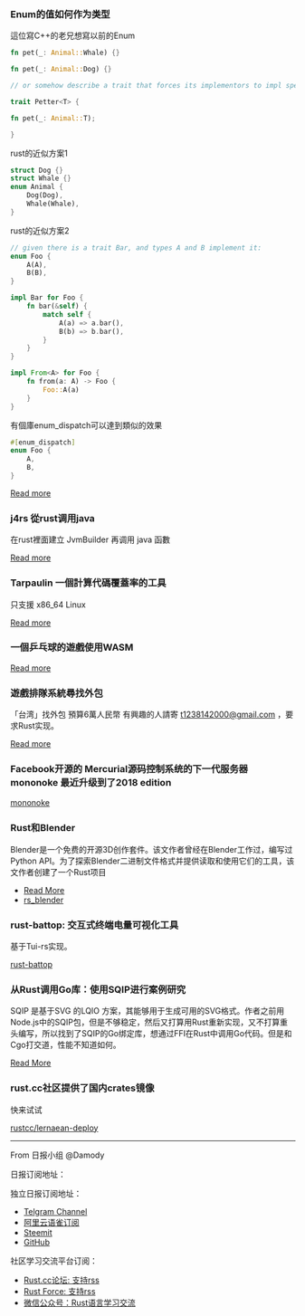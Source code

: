 ### Enum的值如何作为类型

這位寫C++的老兄想寫以前的Enum

```rust
fn pet(_: Animal::Whale) {}

fn pet(_: Animal::Dog) {}

// or somehow describe a trait that forces its implementors to impl specific enum variants; not allow them to impl the whole enum

trait Petter<T> {

fn pet(_: Animal::T);

}
```

rust的近似方案1
```rust
struct Dog {}
struct Whale {}
enum Animal {
    Dog(Dog),
    Whale(Whale),
}
```

rust的近似方案2
```rust
// given there is a trait Bar, and types A and B implement it:
enum Foo {
    A(A),
    B(B),
}

impl Bar for Foo {
    fn bar(&self) {
        match self {
            A(a) => a.bar(),
            B(b) => b.bar(),
        }
    }
}

impl From<A> for Foo {
    fn from(a: A) -> Foo {
        Foo::A(a)
    }
}
```
有個庫enum_dispatch可以達到類似的效果

```rust
#[enum_dispatch]
enum Foo {
    A,
    B,
}
```

[Read more](https://www.reddit.com/r/rust/comments/buqgam/enum_variants_as_types/)

### j4rs 從rust调用java

在rust裡面建立 JvmBuilder 再调用 java 函數

[Read more](https://www.reddit.com/r/rust/comments/bur020/announcing_j4rs_calling_java_code_from_rust/)

### Tarpaulin 一個計算代碼覆蓋率的工具

只支援 x86_64 Linux

[Read more](https://github.com/xd009642/tarpaulin)

### 一個乒乓球的遊戲使用WASM

[Read more](https://www.reddit.com/r/rust/comments/bv41o9/a_pong_game_with_wasmbindgen_websys_and_jssys/)

### 遊戲排隊系統尋找外包

「台湾」找外包 預算6萬人民幣 有興趣的人請寄 t1238142000@gmail.com ，要求Rust实现。

[Read more](https://hackmd.io/k0-2wJ4fToC2LQ9hHqDLbg?view)

### Facebook开源的 Mercurial源码控制系统的下一代服务器 mononoke 最近升级到了2018 edition

[mononoke](https://github.com/facebookexperimental/mononoke)

### Rust和Blender

Blender是一个免费的开源3D创作套件。该文作者曾经在Blender工作过，编写过Python API。为了探索Blender二进制文件格式并提供读取和使用它们的工具，该文作者创建了一个Rust项目

- [Read More](https://www.janwalter.org/jekyll/blender/rust/blendinfo/2019/05/28/blend_info.html)
- [rs_blender](https://codeberg.org/wahn/rs_blender)

### rust-battop: 交互式终端电量可视化工具

基于Tui-rs实现。

[rust-battop](https://github.com/svartalf/rust-battop)

### 从Rust调用Go库：使用SQIP进行案例研究

SQIP 是基于SVG 的LQIO 方案，其能够用于生成可用的SVG格式。作者之前用Node.js中的SQIP包，但是不够稳定，然后又打算用Rust重新实现，又不打算重头编写，所以找到了SQIP的Go绑定库，想通过FFI在Rust中调用Go代码。但是和Cgo打交道，性能不知道如何。

[Read More](https://blog.arranfrance.com/post/cgo-sqip-rust/)

### rust.cc社区提供了国内crates镜像

快来试试

[rustcc/lernaean-deploy](https://github.com/rustcc/lernaean-deploy/)

---

From 日报小组 @Damody

日报订阅地址：

独立日报订阅地址：
- [Telgram Channel](https://t.me/rust_daily_news )
- [阿里云语雀订阅](https://www.yuque.com/chaosbot/rustnews)
- [Steemit](https://steemit.com/@blackanger)
- [GitHub](https://github.com/RustStudy/rust_daily_news)

社区学习交流平台订阅：
- [Rust.cc论坛: 支持rss](https://rust.cc)
- [Rust Force: 支持rss](https://rustforce.net/)
- [微信公众号：Rust语言学习交流](https://rust.cc/article?id=ed7c9379-d681-47cb-9532-0db97d883f62)

